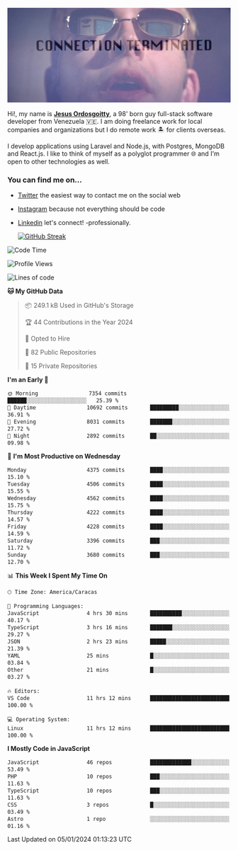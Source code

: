 ![hackers movie reference](./disconnected.jpg)

Hi!, my name is [**Jesus Ordosgoitty**](https://jodaz.dev), a 98' born guy full-stack software developer from Venezuela 🇻🇪. I am doing freelance work for local companies and organizations but I do remote work 🏝️ for clients overseas. 

I develop applications using Laravel and Node.js, with Postgres, MongoDB and React.js. I like to think of myself as a polyglot programmer 🌐 and I'm open to other technologies as well.

### You can find me on...

- [Twitter](https://twitter.com/jodaz_) the easiest way to contact me on the social web
- [Instagram](https://instagram.com/jodaz_) because not everything should be code
- [Linkedin](https://linkedin.com/in/jodaz) let's connect! -professionally.


    [![GitHub Streak](https://streak-stats.demolab.com?user=jodaz&theme=tokyonight)](https://git.io/streak-stats)

<!--START_SECTION:waka-->
![Code Time](http://img.shields.io/badge/Code%20Time-4%2C540%20hrs%2050%20mins-blue)

![Profile Views](http://img.shields.io/badge/Profile%20Views-0-blue)

![Lines of code](https://img.shields.io/badge/From%20Hello%20World%20I%27ve%20Written-83.0%20million%20lines%20of%20code-blue)

**🐱 My GitHub Data** 

> 📦 249.1 kB Used in GitHub's Storage 
 > 
> 🏆 44 Contributions in the Year 2024
 > 
> 💼 Opted to Hire
 > 
> 📜 82 Public Repositories 
 > 
> 🔑 15 Private Repositories 
 > 
**I'm an Early 🐤** 

```text
🌞 Morning                7354 commits        ██████░░░░░░░░░░░░░░░░░░░   25.39 % 
🌆 Daytime                10692 commits       █████████░░░░░░░░░░░░░░░░   36.91 % 
🌃 Evening                8031 commits        ███████░░░░░░░░░░░░░░░░░░   27.72 % 
🌙 Night                  2892 commits        ██░░░░░░░░░░░░░░░░░░░░░░░   09.98 % 
```
📅 **I'm Most Productive on Wednesday** 

```text
Monday                   4375 commits        ████░░░░░░░░░░░░░░░░░░░░░   15.10 % 
Tuesday                  4506 commits        ████░░░░░░░░░░░░░░░░░░░░░   15.55 % 
Wednesday                4562 commits        ████░░░░░░░░░░░░░░░░░░░░░   15.75 % 
Thursday                 4222 commits        ████░░░░░░░░░░░░░░░░░░░░░   14.57 % 
Friday                   4228 commits        ████░░░░░░░░░░░░░░░░░░░░░   14.59 % 
Saturday                 3396 commits        ███░░░░░░░░░░░░░░░░░░░░░░   11.72 % 
Sunday                   3680 commits        ███░░░░░░░░░░░░░░░░░░░░░░   12.70 % 
```


📊 **This Week I Spent My Time On** 

```text
🕑︎ Time Zone: America/Caracas

💬 Programming Languages: 
JavaScript               4 hrs 30 mins       ██████████░░░░░░░░░░░░░░░   40.17 % 
TypeScript               3 hrs 16 mins       ███████░░░░░░░░░░░░░░░░░░   29.27 % 
JSON                     2 hrs 23 mins       █████░░░░░░░░░░░░░░░░░░░░   21.39 % 
YAML                     25 mins             █░░░░░░░░░░░░░░░░░░░░░░░░   03.84 % 
Other                    21 mins             █░░░░░░░░░░░░░░░░░░░░░░░░   03.27 % 

🔥 Editors: 
VS Code                  11 hrs 12 mins      █████████████████████████   100.00 % 

💻 Operating System: 
Linux                    11 hrs 12 mins      █████████████████████████   100.00 % 
```

**I Mostly Code in JavaScript** 

```text
JavaScript               46 repos            █████████████░░░░░░░░░░░░   53.49 % 
PHP                      10 repos            ███░░░░░░░░░░░░░░░░░░░░░░   11.63 % 
TypeScript               10 repos            ███░░░░░░░░░░░░░░░░░░░░░░   11.63 % 
CSS                      3 repos             █░░░░░░░░░░░░░░░░░░░░░░░░   03.49 % 
Astro                    1 repo              ░░░░░░░░░░░░░░░░░░░░░░░░░   01.16 % 
```




 Last Updated on 05/01/2024 01:13:23 UTC
<!--END_SECTION:waka-->
